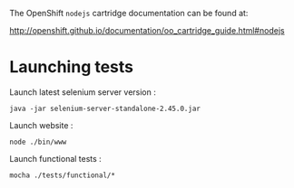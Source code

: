 The OpenShift `nodejs` cartridge documentation can be found at:

http://openshift.github.io/documentation/oo_cartridge_guide.html#nodejs


Launching tests
===============

Launch latest selenium server version :

```
java -jar selenium-server-standalone-2.45.0.jar
```

Launch website :

```
node ./bin/www
```

Launch functional tests :

```
mocha ./tests/functional/*
```